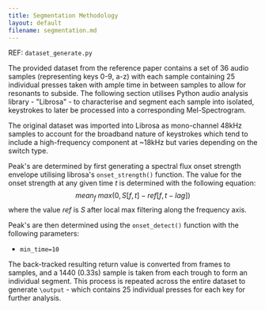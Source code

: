 ```yaml
---
title: Segmentation Methodology
layout: default
filename: segmentation.md
--- 
```


REF: `dataset_generate.py`

The provided dataset from the reference paper contains a set of 36 audio samples (representing keys 0-9, a-z) with each sample containing 25 individual presses taken with ample time in between samples to allow for resonants to subside. The following section utilises Python audio analysis library - "Librosa" - to characterise and segment each sample into isolated, keystrokes to later be processed into a corresponding Mel-Spectrogram.

The original dataset was imported into Librosa as mono-channel 48kHz samples to account for the broadband nature of keystrokes which tend to include a high-frequency component at ~18kHz but varies depending on the switch type. 

Peak's are determined by first generating a spectral flux onset strength envelope utilising librosa's `onset_strength()` function. The value for the onset strength at any given time $t$ is determined with the following equation:
$$mean_{f} \ max(0,S[f, t] - ref[f,t-lag])$$
where the value $ref$ is $S$ after local max filtering along the frequency axis.

Peak's are then determined using the `onset_detect()` function with the following parameters:
- `min_time=10`

The back-tracked resulting return value is converted from frames to samples, and a 1440 (0.33s) sample is taken from each trough to form an individual segment. This process is repeated across the entire dataset to generate `\output` - which contains 25 individual presses for each key for further analysis.